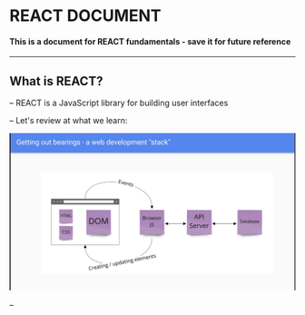 # REACT DOCUMENT

#### This is a document for REACT fundamentals - save it for future reference

---

## What is REACT? 

– REACT is a JavaScript library for building user interfaces

– Let's review at what we learn: 

![review](img/review.png)
 
 – 